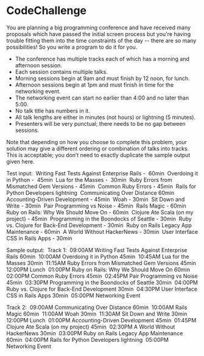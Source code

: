 # CodeChallenge

<p> You are planning a big programming conference and have received many proposals which have passed the initial screen process but you're having trouble fitting them into the time constraints of the day -- there are so many possibilities! So you write a program to do it for you.

<ul>
<li> The conference has multiple tracks each of which has a morning and afternoon session. </li>
<li> Each session contains multiple talks. </li>
<li> Morning sessions begin at 9am and must finish by 12 noon, for lunch. </li>
<li> Afternoon sessions begin at 1pm and must finish in time for the networking event. </li>
<li> The networking event can start no earlier than 4:00 and no later than 5:00. </li>
<li> No talk title has numbers in it. </li>
<li> All talk lengths are either in minutes (not hours) or lightning (5 minutes). </li>
<li> Presenters will be very punctual; there needs to be no gap between sessions.</li>
</ul>
Note that depending on how you choose to complete this problem, your solution may give a different ordering or combination of talks into tracks. This is acceptable; you don’t need to exactly duplicate the sample output given here.

Test input: 
Writing Fast Tests Against Enterprise Rails -  60min 
Overdoing it in Python -  45min 
Lua for the Masses -  30min 
Ruby Errors from Mismatched Gem Versions - 45min 
Common Ruby Errors - 45min 
Rails for Python Developers lightning 
Communicating Over Distance 60min 
Accounting-Driven Development - 45min 
Woah - 30min 
Sit Down and Write - 30min 
Pair Programming vs Noise - 45min 
Rails Magic - 60min 
Ruby on Rails: Why We Should Move On - 60min 
Clojure Ate Scala (on my project) - 45min 
Programming in the Boondocks of Seattle - 30min 
Ruby vs. Clojure for Back-End Development - 30min 
Ruby on Rails Legacy App Maintenance - 60min 
A World Without HackerNews - 30min 
User Interface CSS in Rails Apps - 30min


Sample output: 
Track 1: 
09:00AM Writing Fast Tests Against Enterprise Rails 60min 
10:00AM Overdoing it in Python 45min 
10:45AM Lua for the Masses 30min 
11:15AM Ruby Errors from Mismatched Gem Versions 45min 
12:00PM Lunch 
01:00PM Ruby on Rails: Why We Should Move On 60min 
02:00PM Common Ruby Errors 45min 
02:45PM Pair Programming vs Noise 45min 
03:30PM Programming in the Boondocks of Seattle 30min 
04:00PM Ruby vs. Clojure for Back-End Development 30min 
04:30PM User Interface CSS in Rails Apps 30min 
05:00PM Networking Event

Track 2: 
09:00AM Communicating Over Distance 60min 
10:00AM Rails Magic 60min 
11:00AM Woah 30min 
11:30AM Sit Down and Write 30min 
12:00PM Lunch 
01:00PM Accounting-Driven Development 45min 
01:45PM Clojure Ate Scala (on my project) 45min 
02:30PM A World Without HackerNews 30min 
03:00PM Ruby on Rails Legacy App Maintenance 60min 
04:00PM Rails for Python Developers lightning 
05:00PM Networking Event
